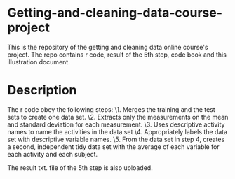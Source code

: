 # Getting-and-cleaning-data-course-project
This is the repository of the getting and cleaning data online course's project. The repo contains r code, result of the 5th step, code book and this illustration document.

# Description
The r code obey the following steps:
\1. Merges the training and the test sets to create one data set.
\2. Extracts only the measurements on the mean and standard deviation for each measurement. 
\3. Uses descriptive activity names to name the activities in the data set
\4. Appropriately labels the data set with descriptive variable names. 
\5. From the data set in step 4, creates a second, independent tidy data set with the average of each variable for each activity and each subject.

The result txt. file of the 5th step is alsp uploaded. 
